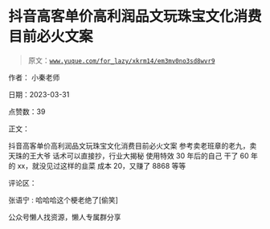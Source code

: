 # 抖音高客单价高利润品文玩珠宝文化消费目前必火文案

> 原文：[`www.yuque.com/for_lazy/xkrm14/em3mv0no3sd8wvr9`](https://www.yuque.com/for_lazy/xkrm14/em3mv0no3sd8wvr9)



作者： 小秦老师



日期：2023-03-31



点赞数：39



正文：



抖音高客单价高利润品文玩珠宝文化消费目前必火文案 参考卖老班章的老九，卖天珠的王大爷 话术可以直接抄，行业大揭秘 使用特效 30 年后的自己 干了 60 年的 xx，就没见过这样的韭菜 成本 20，又赚了 8868 等等



评论区：



张语宁 : 哈哈哈这个梗老绝了[偷笑]



公众号懒人找资源，懒人专属群分享

